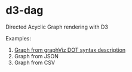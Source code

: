 # d3-dag
Directed Acyclic Graph rendering with D3

Examples:
1. [Graph from graphViz DOT syntax description](https://appsa-uk.github.io/d3-dag/dag-graphViz-d3.html)
2. Graph from JSON
3. Graph from CSV
